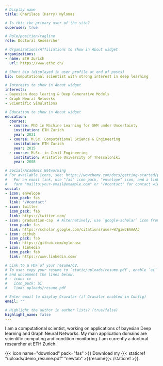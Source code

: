 ```yaml
---
# Display name
title: Charilaos (Harry) Mylonas

# Is this the primary user of the site?
superuser: true

# Role/position/tagline
role: Doctoral Researcher

# Organizations/Affiliations to show in About widget
organizations:
- name: ETH Zurich
  url: https://www.ethz.ch/

# Short bio (displayed in user profile at end of posts)
bio: Computational scientist with strong interest in deep learning

# Interests to show in About widget
interests:
- Bayesian deep learing & Deep Generative Models
- Graph Neural Networks
- Scientific Simulations

# Education to show in About widget
education:
  courses:
  - course: PhD in Machine Learning for SHM under Uncertainty
    institution: ETH Zurich
    year: 2021
  - course: M.Sc. Computational Science & Engineering
    institution: ETH Zurich
    year: 2015
  - course: M.Sc. in Civil Engineering
    institution: Aristotle University of Thessaloniki
    year: 2008

# Social/Academic Networking
# For available icons, see: https://wowchemy.com/docs/getting-started/page-builder/#icons
#   For an email link, use "fas" icon pack, "envelope" icon, and a link in the
#   form "mailto:your-email@example.com" or "/#contact" for contact widget.
social:
- icon: envelope
  icon_pack: fas
  link: '/#contact'
- icon: twitter
  icon_pack: fab
  link: https://twitter.com/
- icon: graduation-cap  # Alternatively, use `google-scholar` icon from `ai` icon pack
  icon_pack: fas
  link: https://scholar.google.com/citations?user=W7giwJEAAAAJ
- icon: github
  icon_pack: fab
  link: https://github.com/mylonasc
- icon: linkedin
  icon_pack: fab
  link: https://www.linkedin.com/

# Link to a PDF of your resume/CV.
# To use: copy your resume to `static/uploads/resume.pdf`, enable `ai` icons in `params.toml`, 
# and uncomment the lines below.
# - icon: cv
#   icon_pack: ai
#   link: uploads/resume.pdf

# Enter email to display Gravatar (if Gravatar enabled in Config)
email: ""

# Highlight the author in author lists? (true/false)
highlight_name: false
---
```


I am a computational scientist, working on applications of bayesian Deep learning and Graph Neural Networks. My main application domains are scientific computing and condition monitoring. I am currently a doctoral researcher at ETH Zurich.


{{< icon name="download" pack="fas" >}} Download my {{< staticref "uploads/demo_resume.pdf" "newtab" >}}resumé{{< /staticref >}}.
